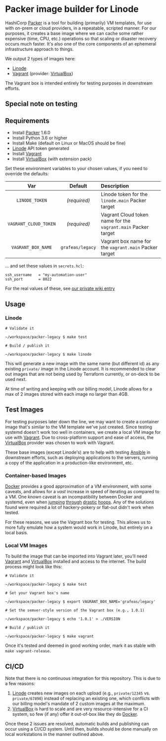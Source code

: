 # Packer image builder for Linode

HashiCorp [Packer] is a tool for building (primarily) VM templates, for use with on-prem or cloud providers, in a repeatable, scripted manner. For our purposes, it creates a base image where we can cache some rather expensive (time, CPU, etc.) operations so that scaling or disaster recovery occurs much faster. It's also one of the core components of an ephemeral infrastructure approach to things.

We output 2 types of images here:

- [Linode]
- [Vagrant] (provider: [VirtualBox])

The Vagrant box is intended entirely for testing purposes in downstream efforts.

## Special note on testing

## Requirements

- Install [Packer] 1.6.0
- Install Python 3.6 or higher
- Install Make (default on Linux or MacOS should be fine)
- [Linode] API token generated
- Install [Vagrant]
- Install [VirtualBox] (with extension pack)

Set these environment variables to your chosen values, if you need to override the defaults:

| Var                   | Default           | Description                                                   |
|:---------------------:|:-----------------:|:--------------------------------------------------------------|
| `LINODE_TOKEN`        | _(required)_      | Linode token for the `linode.main` Packer target              |
| `VAGRANT_CLOUD_TOKEN` | _(required)_      | Vagrant Cloud token name for the `vagrant.main` Packer target |
| `VAGRANT_BOX_NAME`    | `grafeas/legacy`  | Vagrant box name for the `vagrant.main` Packer target         |

... and set these values in `secrets.hcl`:

```hcl
ssh_username   = "my-automation-user"
ssh_port       = 8022
```

For the real values of these, see [our private wiki entry][wiki-packer]

## Usage

### Linode

```shell
# Validate it

~/workspace/packer-legacy $ make test

# Build / publish it

~/workspace/packer-legacy $ make linode
```

This will generate a new image with the same name (but different id) as any existing `private/` image in the Linode account. It is recommended to clear out images that are not being used by Terraform currently, or on-deck to be used next.

At time of writing and keeping with our billing model, Linode allows for a max of 2 images stored with each image no larger than 4GB.

## Test Images

For testing purposes later down the line, we may want to create a container image that's similar to the VM template we've just created. Since testing systemd doesn't work too well in containers, we create a local VM image for use with [Vagrant]. Due to cross-platform support and ease of access, the [VirtualBox] provider was chosen to work with Vagrant.

These base images (except Linode's) are to help with testing [Ansible] in downstream efforts, such as deploying applications to the servers, running a copy of the application in a production-like environment, etc.

### Container-based Images

[Docker] provides a good approximation of a VM environment, with some caveats, and allows for a _vast_ increase in speed of iterating as compared to a VM. One known caveat is an incompatibility between Docker and systemd, even when [jumping][docker-systemd-1] [through][docker-systemd-2] [drastic][docker-systemd-3] [hoops][docker-systemd-4]. Any of the solutions found were required a lot of hackery-pokery or flat-out didn't work when tested.

For these reasons, we use the Vagrant box for testing. This allows us to more fully emulate how a system would work in Linode, but entirely on a local basis.

[docker-systemd-1]: https://markandruth.co.uk/2020/10/10/running-systemd-inside-a-centos-8-docker-container
[docker-systemd-2]: https://developers.redhat.com/blog/2014/05/05/running-systemd-within-docker-container/
[docker-systemd-3]: https://developers.redhat.com/blog/2019/04/24/how-to-run-systemd-in-a-container/
[docker-systemd-4]: https://lwn.net/Articles/676831/

### Local VM Images

To build the image that can be imported into Vagrant later, you'll need [Vagrant] and [VirtualBox] installed and access to the internet. The build process might look like this:

```shell
# Validate it

~/workspace/packer-legacy $ make test

# Set your Vagrant box's name

~/workspace/packer-legacy $ export VAGRANT_BOX_NAME='grafeas/legacy'

# Set the semver-style version of the Vagrant box (e.g., 1.0.1)

~/workspace/packer-legacy $ echo '1.0.1' > ./VERSION

# Build / publish it

~/workspace/packer-legacy $ make vagrant
```

Once it's tested and deemed in good working order, mark it as stable with `make vagrant-release`.

## CI/CD

Note that there is no continuous integration for this repository. This is due to a few reasons:

1. [Linode] creates new images on each upload (e.g., `private/12345` vs. `private/67890`) instead of replacing an existing one, which conflicts with our billing model's mandate of 2 custom images at the maximum.
2. [VirtualBox] is hard to scale and are very resource-intensive for a CI system, so few (if any) offer it out-of-box like they do [Docker].

Once these 2 issues are resolved, automatic builds and publishing can occur using a CI/CD system. Until then, builds should be done manually on local workstations in the manner outlined above.

[Linode]: https://www.linode.com/
[Packer]: https://www.packer.io/
[Docker]: https://www.docker.com/
[Vagrant]: https://www.vagrantup.com/
[VirtualBox]: https://www.virtualbox.org/
[Ansible]: https://docs.ansible.com/
[wiki-packer]: https://app.gitbook.com/@grafeas-group/s/dev/infra/packer
